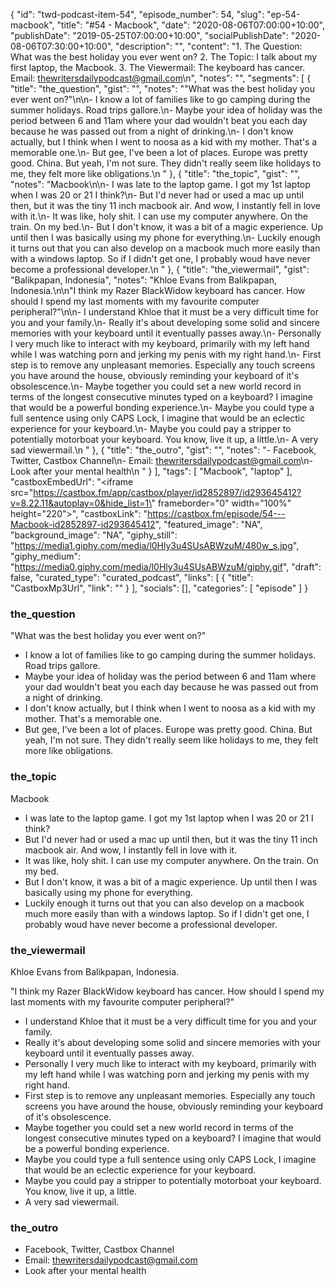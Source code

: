 {
	"id": "twd-podcast-item-54",
	"episode_number": 54,
	"slug": "ep-54-macbook",
	"title": "#54 - Macbook",
	"date": "2020-08-06T07:00:00+10:00",
	"publishDate": "2019-05-25T07:00:00+10:00",
	"socialPublishDate": "2020-08-06T07:30:00+10:00",
	"description": "",
	"content": "1. The Question: What was the best holiday you ever went on? 2. The Topic: I talk about my first laptop, the Macbook. 3. The Viewermail: The keyboard has cancer. Email: thewritersdailypodcast@gmail.com\n",
	"notes": "",
	"segments": [
		{
			"title": "the_question",
			"gist": "",
			"notes": "\"What was the best holiday you ever went on?\"\n\n- I know a lot of families like to go camping during the summer holidays. Road trips gallore.\n- Maybe your idea of holiday was the period between 6 and 11am where your dad wouldn't beat you each day because he was passed out from a night of drinking.\n- I don't know actually, but I think when I went to noosa as a kid with my mother. That's a memorable one.\n- But gee, I've been a lot of places. Europe was pretty good. China. But yeah, I'm not sure. They didn't really seem like holidays to me, they felt more like obligations.\n      "
		},
		{
			"title": "the_topic",
			"gist": "",
			"notes": "Macbook\n\n- I was late to the laptop game. I got my 1st laptop when I was 20 or 21 I think?\n- But I'd never had or used a mac up until then, but it was the tiny 11 inch macbook air. And wow, I instantly fell in love with it.\n- It was like, holy shit. I can use my computer anywhere. On the train. On my bed.\n- But I don't know, it was a bit of a magic experience. Up until then I was basically using my phone for everything.\n- Luckily enough it turns out that you can also develop on a macbook much more easily than with a windows laptop. So if I didn't get one, I probably woud have never become a professional developer.\n      "
		},
		{
			"title": "the_viewermail",
			"gist": "Balikpapan, Indonesia",
			"notes": "Khloe Evans from Balikpapan, Indonesia.\n\n\"I think my Razer BlackWidow keyboard has cancer. How should I spend my last moments with my favourite computer peripheral?\"\n\n- I understand Khloe that it must be a very difficult time for you and your family.\n- Really it's about developing some solid and sincere memories with your keyboard until it eventually passes away.\n- Personally I very much like to interact with my keyboard, primarily with my left hand while I was watching porn and jerking my penis with my right hand.\n- First step is to remove any unpleasant memories. Especially any touch screens you have around the house, obviously reminding your keyboard of it's obsolescence.\n- Maybe together you could set a new world record in terms of the longest consecutive minutes typed on a keyboard? I imagine that would be a powerful bonding experience.\n- Maybe you could type a full sentence using only CAPS Lock, I imagine that would be an eclectic experience for your keyboard.\n- Maybe you could pay a stripper to potentially motorboat your keyboard. You know, live it up, a little.\n- A very sad viewermail.\n      "
		},
		{
			"title": "the_outro",
			"gist": "",
			"notes": "- Facebook, Twitter, Castbox Channel\n- Email: thewritersdailypodcast@gmail.com\n- Look after your mental health\n      "
		}
	],
	"tags": [
		"Macbook",
		"laptop"
	],
	"castboxEmbedUrl": "<iframe src=\"https://castbox.fm/app/castbox/player/id2852897/id293645412?v=8.22.11&autoplay=0&hide_list=1\" frameborder=\"0\" width=\"100%\" height=\"220\"></iframe>",
	"castboxLink": "https://castbox.fm/episode/54---Macbook-id2852897-id293645412",
	"featured_image": "NA",
	"background_image": "NA",
	"giphy_still": "https://media1.giphy.com/media/l0Hly3u4SUsABWzuM/480w_s.jpg",
	"giphy_medium": "https://media0.giphy.com/media/l0Hly3u4SUsABWzuM/giphy.gif",
	"draft": false,
	"curated_type": "curated_podcast",
	"links": [
		{
			"title": "CastboxMp3Url",
			"link": ""
		}
	],
	"socials": [],
	"categories": [
		"episode"
	]
}

### the_question

"What was the best holiday you ever went on?"

- I know a lot of families like to go camping during the summer holidays. Road trips gallore.
- Maybe your idea of holiday was the period between 6 and 11am where your dad wouldn't beat you each day because he was passed out from a night of drinking.
- I don't know actually, but I think when I went to noosa as a kid with my mother. That's a memorable one.
- But gee, I've been a lot of places. Europe was pretty good. China. But yeah, I'm not sure. They didn't really seem like holidays to me, they felt more like obligations.
      
### the_topic

Macbook

- I was late to the laptop game. I got my 1st laptop when I was 20 or 21 I think?
- But I'd never had or used a mac up until then, but it was the tiny 11 inch macbook air. And wow, I instantly fell in love with it.
- It was like, holy shit. I can use my computer anywhere. On the train. On my bed.
- But I don't know, it was a bit of a magic experience. Up until then I was basically using my phone for everything.
- Luckily enough it turns out that you can also develop on a macbook much more easily than with a windows laptop. So if I didn't get one, I probably woud have never become a professional developer.
      
### the_viewermail

Khloe Evans from Balikpapan, Indonesia.

"I think my Razer BlackWidow keyboard has cancer. How should I spend my last moments with my favourite computer peripheral?"

- I understand Khloe that it must be a very difficult time for you and your family.
- Really it's about developing some solid and sincere memories with your keyboard until it eventually passes away.
- Personally I very much like to interact with my keyboard, primarily with my left hand while I was watching porn and jerking my penis with my right hand.
- First step is to remove any unpleasant memories. Especially any touch screens you have around the house, obviously reminding your keyboard of it's obsolescence.
- Maybe together you could set a new world record in terms of the longest consecutive minutes typed on a keyboard? I imagine that would be a powerful bonding experience.
- Maybe you could type a full sentence using only CAPS Lock, I imagine that would be an eclectic experience for your keyboard.
- Maybe you could pay a stripper to potentially motorboat your keyboard. You know, live it up, a little.
- A very sad viewermail.
      
### the_outro

- Facebook, Twitter, Castbox Channel
- Email: thewritersdailypodcast@gmail.com
- Look after your mental health
      
